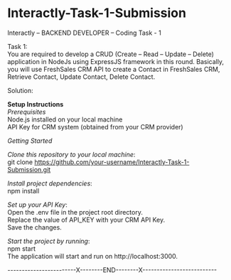 # Interactly-Task-1-Submission  
Interactly – BACKEND DEVELOPER – Coding Task - 1  
    
Task 1:  
You are required to develop a CRUD (Create – Read – Update – Delete) application in NodeJs using ExpressJS framework in this round. Basically, you will use FreshSales CRM API to create a Contact in FreshSales CRM, Retrieve Contact, Update Contact, Delete Contact.  
    
Solution:  
    
**Setup Instructions**  
*Prerequisites*  
Node.js installed on your local machine  
API Key for CRM system (obtained from your CRM provider)  
    
*Getting Started*  
    
*Clone this repository to your local machine*:  
git clone https://github.com/your-username/Interactly-Task-1-Submission.git  
    
*Install project dependencies*:  
npm install  
    
*Set up your API Key*:  
Open the .env file in the project root directory.  
Replace the value of API_KEY with your CRM API Key.  
Save the changes.  
    
*Start the project by running*:  
npm start  
The application will start and run on http://localhost:3000.  
  
------------------------X--------END--------X--------------------------
